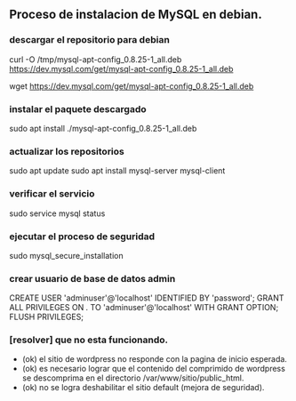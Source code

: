 ## Proceso de instalacion de MySQL en debian.

### descargar el repositorio para debian

curl -O /tmp/mysql-apt-config_0.8.25-1_all.deb https://dev.mysql.com/get/mysql-apt-config_0.8.25-1_all.deb

wget https://dev.mysql.com/get/mysql-apt-config_0.8.25-1_all.deb

### instalar el paquete descargado

sudo apt install ./mysql-apt-config_0.8.25-1_all.deb

### actualizar los repositorios

sudo apt update
sudo apt install mysql-server mysql-client

### verificar el servicio

sudo service mysql status

### ejecutar el proceso de seguridad

sudo mysql_secure_installation

### crear usuario de base de datos admin

CREATE USER 'adminuser'@'localhost' IDENTIFIED BY 'password';
GRANT ALL PRIVILEGES ON *.* TO 'adminuser'@'localhost' WITH GRANT OPTION;
FLUSH PRIVILEGES;

### [resolver] que no esta funcionando.
* (ok) el sitio de wordpress no responde con la pagina de inicio esperada.
* (ok) es necesario lograr que el contenido del comprimido de wordpress se descomprima en el directorio /var/www/sitio/public_html.
* (ok) no se logra deshabilitar el sitio default (mejora de seguridad).